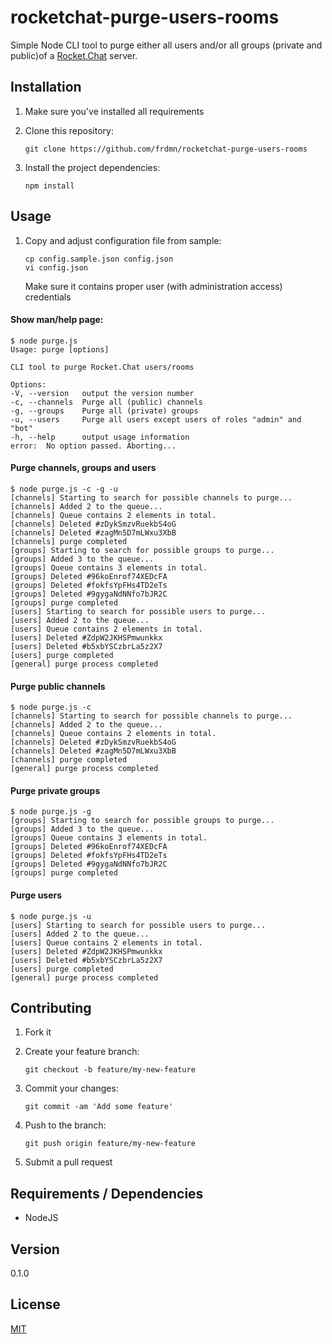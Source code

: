 # rocketchat-purge-users-rooms

Simple Node CLI tool to purge either all users and/or all groups (private and public)of a [Rocket.Chat](https://rocket.chat/) server.

## Installation

1. Make sure you've installed all requirements
2. Clone this repository:

    ```shell
    git clone https://github.com/frdmn/rocketchat-purge-users-rooms
    ```

3. Install the project dependencies:

    ```shell
    npm install
    ```

## Usage

1. Copy and adjust configuration file from sample:

    ```shell
    cp config.sample.json config.json
    vi config.json
    ```

    Make sure it contains proper user (with administration access) credentials

#### Show man/help page:

```shell
$ node purge.js
Usage: purge [options]

CLI tool to purge Rocket.Chat users/rooms

Options:
-V, --version   output the version number
-c, --channels  Purge all (public) channels
-g, --groups    Purge all (private) groups
-u, --users     Purge all users except users of roles "admin" and "bot"
-h, --help      output usage information
error:  No option passed. Aborting...
```

#### Purge channels, groups and users

```shell
$ node purge.js -c -g -u
[channels] Starting to search for possible channels to purge...
[channels] Added 2 to the queue...
[channels] Queue contains 2 elements in total.
[channels] Deleted #zDykSmzvRuekbS4oG
[channels] Deleted #zagMn5D7mLWxu3XbB
[channels] purge completed
[groups] Starting to search for possible groups to purge...
[groups] Added 3 to the queue...
[groups] Queue contains 3 elements in total.
[groups] Deleted #96koEnrof74XEDcFA
[groups] Deleted #fokfsYpFHs4TD2eTs
[groups] Deleted #9gygaNdNNfo7bJR2C
[groups] purge completed
[users] Starting to search for possible users to purge...
[users] Added 2 to the queue...
[users] Queue contains 2 elements in total.
[users] Deleted #ZdpW2JKHSPmwunkkx
[users] Deleted #b5xbYSCzbrLa5z2X7
[users] purge completed
[general] purge process completed
```

#### Purge public channels

```shell
$ node purge.js -c
[channels] Starting to search for possible channels to purge...
[channels] Added 2 to the queue...
[channels] Queue contains 2 elements in total.
[channels] Deleted #zDykSmzvRuekbS4oG
[channels] Deleted #zagMn5D7mLWxu3XbB
[channels] purge completed
[general] purge process completed
```

#### Purge private groups

```shell
$ node purge.js -g
[groups] Starting to search for possible groups to purge...
[groups] Added 3 to the queue...
[groups] Queue contains 3 elements in total.
[groups] Deleted #96koEnrof74XEDcFA
[groups] Deleted #fokfsYpFHs4TD2eTs
[groups] Deleted #9gygaNdNNfo7bJR2C
[groups] purge completed
```

#### Purge users

```shell
$ node purge.js -u
[users] Starting to search for possible users to purge...
[users] Added 2 to the queue...
[users] Queue contains 2 elements in total.
[users] Deleted #ZdpW2JKHSPmwunkkx
[users] Deleted #b5xbYSCzbrLa5z2X7
[users] purge completed
[general] purge process completed
```

## Contributing

1. Fork it
2. Create your feature branch:

    ```shell
    git checkout -b feature/my-new-feature
    ```

3. Commit your changes:

    ```shell
    git commit -am 'Add some feature'
    ```

4. Push to the branch:

    ```shell
    git push origin feature/my-new-feature
    ```

5. Submit a pull request

## Requirements / Dependencies

* NodeJS

## Version

0.1.0

## License

[MIT](LICENSE)
